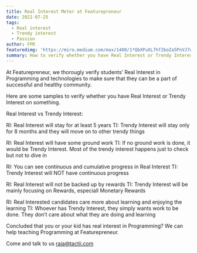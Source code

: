 ```yaml
---
title: Real Interest Meter at Featurepreneur
date: 2021-07-25
tags: 
  - Real interest
  - Trendy interest
  - Passion
author: FPR
featuredimg: 'https://miro.medium.com/max/1400/1*QbXPuXL7hf2boZa5PnVJ7w.jpeg'
summary: How to verify whether you have Real Interest or Trendy Interest on something
---
```


At Featurepreneur, we thorougly verify students’ Real Interest in Programming and technologies to make sure that they can be a part of successful and healthy community.

Here are some samples to verify whether you have Real Interest or Trendy Interest on something.

Real Interest vs Trendy Interest:

RI: Real Interest will stay for at least 5 years
TI: Trendy Interest will stay only for 8 months and they will move on to other trendy things

RI: Real Interest will have some ground work
TI: If no ground work is done, it would be Trendy Interest. Most of the trendy interest happens just to check but not to dive in

RI: You can see continuous and cumulative progress in Real Interest
TI: Trendy Interest will NOT have continuous progress

RI: Real Interest will not be backed up by rewards
TI: Trendy Interest will be mainly focusing on Rewards, especiall Monetary Rewards

RI: Real Interested candidates care more about learning and enjoying the learning
TI: Whoever has Trendy Interest, they simply wants work to be done. They don’t care about what they are doing and learning

Concluded that you or your kid has real interest in Programming? We can help teaching Programming at Featurepreneur.

Come and talk to us raja@tactii.com


